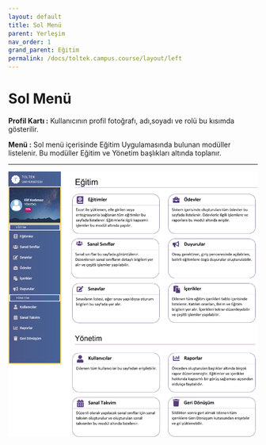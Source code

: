 ```yaml
---
layout: default
title: Sol Menü
parent: Yerleşim
nav_order: 1
grand_parent: Eğitim
permalink: /docs/toltek.campus.course/layout/left
---
```

# Sol Menü

**Profil Kartı :** Kullanıcının profil fotoğrafı, adı,soyadı ve rolü bu kısımda gösterilir.

**Menü :** Sol menü içerisinde Eğitim Uygulamasında bulunan modüller listelenir. Bu modüller Eğitim ve Yönetim başlıkları altında toplanır.

---

![LeftMenu](/docs/media/layout/leftmenu3.png)